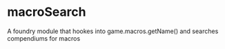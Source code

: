 # macroSearch
A foundry module that hookes into game.macros.getName() and searches compendiums for macros

